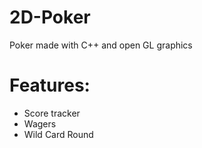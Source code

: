 # 2D-Poker
Poker made with C++ and open GL graphics

# Features:

- Score tracker
- Wagers
- Wild Card Round
